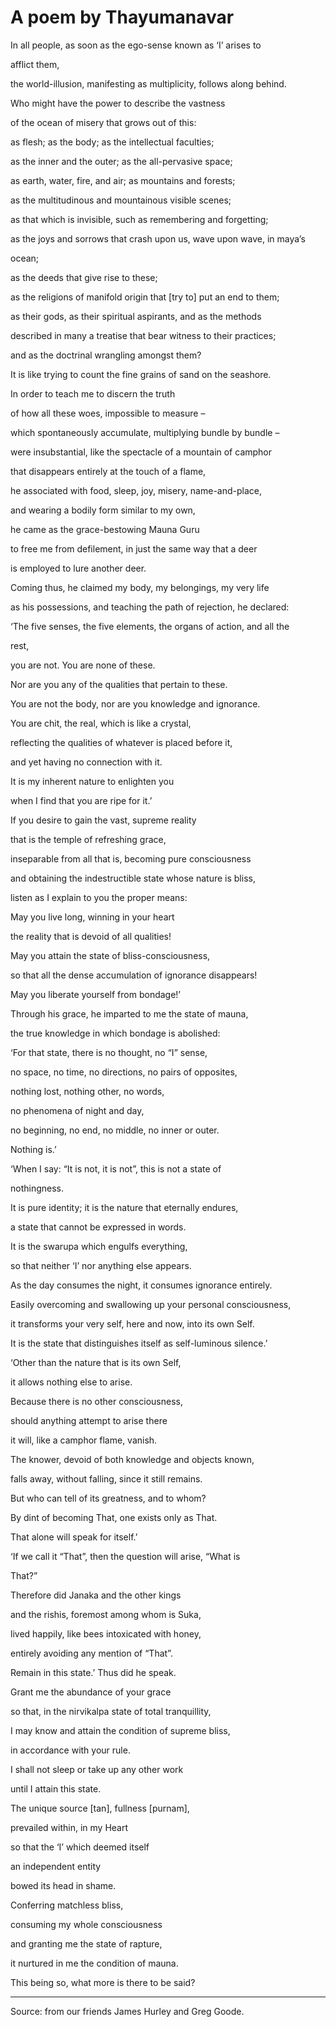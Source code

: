 # A poem by Thayumanavar

In all people, as soon as the ego-sense known as ‘I’ arises to

afflict them, 

the world-illusion, manifesting as multiplicity, follows along behind. 

Who might have the power to describe the vastness 

of the ocean of misery that grows out of this: 

as flesh; as the body; as the intellectual faculties; 

as the inner and the outer; as the all-pervasive space; 

as earth, water, fire, and air; as mountains and forests; 

as the multitudinous and mountainous visible scenes; 

as that which is invisible, such as remembering and forgetting; 

as the joys and sorrows that crash upon us, wave upon wave, in maya’s 

ocean; 

as the deeds that give rise to these; 

as the religions of manifold origin that [try to] put an end to them; 

as their gods, as their spiritual aspirants, and as the methods 

described in many a treatise that bear witness to their practices; 

and as the doctrinal wrangling amongst them? 

It is like trying to count the fine grains of sand on the seashore. 

In order to teach me to discern the truth 

of how all these woes, impossible to measure – 

which spontaneously accumulate, multiplying bundle by bundle – 

were insubstantial, like the spectacle of a mountain of camphor 

that disappears entirely at the touch of a flame, 

he associated with food, sleep, joy, misery, name-and-place, 

and wearing a bodily form similar to my own, 

he came as the grace-bestowing Mauna Guru

to free me from defilement, in just the same way that a deer 

is employed to lure another deer. 

Coming thus, he claimed my body, my belongings, my very life 

as his possessions, and teaching the path of rejection, he declared: 

‘The five senses, the five elements, the organs of action, and all the 

rest, 

you are not. You are none of these. 

Nor are you any of the qualities that pertain to these. 

You are not the body, nor are you knowledge and ignorance. 

You are chit, the real, which is like a crystal, 

reflecting the qualities of whatever is placed before it, 

and yet having no connection with it. 

It is my inherent nature to enlighten you 

when I find that you are ripe for it.’ 

If you desire to gain the vast, supreme reality 

that is the temple of refreshing grace, 

inseparable from all that is, becoming pure consciousness 

and obtaining the indestructible state whose nature is bliss, 

listen as I explain to you the proper means: 

May you live long, winning in your heart 

the reality that is devoid of all qualities! 

May you attain the state of bliss-consciousness, 

so that all the dense accumulation of ignorance disappears! 

May you liberate yourself from bondage!’ 

Through his grace, he imparted to me the state of mauna, 

the true knowledge in which bondage is abolished: 

‘For that state, there is no thought, no “I” sense, 

no space, no time, no directions, no pairs of opposites, 

nothing lost, nothing other, no words, 

no phenomena of night and day, 

no beginning, no end, no middle, no inner or outer. 

Nothing is.’ 

‘When I say: “It is not, it is not”, this is not a state of 

nothingness. 

It is pure identity; it is the nature that eternally endures, 

a state that cannot be expressed in words. 

It is the swarupa which engulfs everything, 

so that neither ‘I’ nor anything else appears. 

As the day consumes the night, it consumes ignorance entirely. 

Easily overcoming and swallowing up your personal consciousness, 

it transforms your very self, here and now, into its own Self. 

It is the state that distinguishes itself as self-luminous silence.’ 

‘Other than the nature that is its own Self, 

it allows nothing else to arise. 

Because there is no other consciousness, 

should anything attempt to arise there 

it will, like a camphor flame, vanish. 

The knower, devoid of both knowledge and objects known, 

falls away, without falling, since it still remains. 

But who can tell of its greatness, and to whom? 

By dint of becoming That, one exists only as That. 

That alone will speak for itself.’ 

‘If we call it “That”, then the question will arise, “What is 

That?” 

Therefore did Janaka and the other kings 

and the rishis, foremost among whom is Suka, 

lived happily, like bees intoxicated with honey, 

entirely avoiding any mention of “That”. 

Remain in this state.’ Thus did he speak. 

Grant me the abundance of your grace 

so that, in the nirvikalpa state of total tranquillity, 

I may know and attain the condition of supreme bliss, 

in accordance with your rule. 

I shall not sleep or take up any other work 

until I attain this state. 

The unique source [tan], fullness [purnam], 

prevailed within, in my Heart 

so that the ‘I’ which deemed itself 

an independent entity 

bowed its head in shame. 

Conferring matchless bliss, 

consuming my whole consciousness 

and granting me the state of rapture, 

it nurtured in me the condition of mauna. 

This being so, what more is there to be said?

* * *

Source: from our friends James Hurley and Greg Goode.


